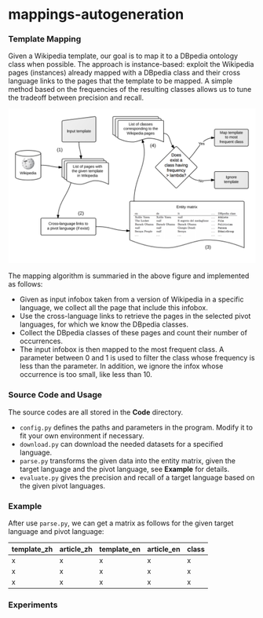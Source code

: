 # mappings-autogeneration

### Template Mapping

Given a Wikipedia template, our goal is to map it to a DBpedia ontology class when possible. The approach is instance-based: exploit the Wikipedia pages (instances) already mapped with a DBpedia class and their cross language links to the pages that the template to be mapped. A simple method based on the frequencies of the resulting classes allows us to tune the tradeoff between precision and recall. 

![Alt](/Images/figure1.png)

The mapping algorithm is summaried in the above figure and implemented as follows:

- Given as input infobox taken from a version of Wikipedia in a specific language, we collect all the page that include this infobox.
- Use the cross-language links to retrieve the pages in the selected pivot languages, for which we know the DBpedia classes.
- Collect the DBpedia classes of these pages and count their number of occurrences.
- The input infobox is then mapped to the most frequent class. A parameter between 0 and 1 is used to filter the class whose frequency is less than the parameter. In addition, we ignore the infox whose occurrence is too small, like less than 10.

### Source Code and Usage

The source codes are all stored in the **Code** directory.

- ```config.py``` defines the paths and parameters in the program. Modify it to fit your own environment if necessary.
- ```download.py``` can download the needed datasets for a specified language.
- ```parse.py``` transforms the given data into the entity matrix, given the target language and the pivot language, see **Example** for details.
- ```evaluate.py``` gives the precision and recall of a target language based on the given pivot languages.

### Example

After use ```parse.py```, we can get a matrix as follows for the given target language and pivot language:

|template_zh|article_zh |template_en|article_en|class|
|-|-|-|-|-|
|x|x|x|x|x|
|x|x|x|x|x|
|x|x|x|x|x|

### Experiments
